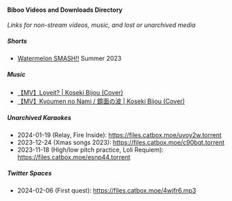 #### Biboo Videos and Downloads Directory
*Links for non-stream videos, music, and lost or unarchived media*

##### Shorts
- [Watermelon SMASH!!](https://www.youtube.com/watch?v=aPeQamBdDi0) Summer 2023 

##### Music
- [【MV】Loveit? | Koseki Bijou (Cover)](https://www.youtube.com/watch?v=NfhJK602XdE)
- [【MV】Kyoumen no Nami / 鏡面の波 | Koseki Bijou (Cover)](https://www.youtube.com/watch?v=Akn_Gdi05Ys)

##### Unarchived Karaokes
- 2024-01-19 (Relay, Fire Inside): https://files.catbox.moe/uvoy2w.torrent
- 2023-12-24 (Xmas songs 2023): https://files.catbox.moe/c90bqt.torrent
- 2023-11-18 (High/low pitch practice, Loli Requiem): https://files.catbox.moe/esnp44.torrent

##### Twitter Spaces
- 2024-02-06 (First quest): https://files.catbox.moe/4wjfr6.mp3